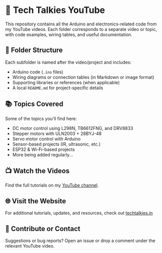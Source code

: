 # 🔧 Tech Talkies YouTube

This repository contains all the Arduino and electronics-related code from my YouTube videos. Each folder corresponds to a separate video or topic, with code examples, wiring tables, and useful documentation.

## 📁 Folder Structure

Each subfolder is named after the video/project and includes:
- Arduino code (`.ino` files)
- Wiring diagrams or connection tables (in Markdown or image format)
- Supporting libraries or references (when applicable)
- A local `README.md` for project-specific details

## 📚 Topics Covered

Some of the topics you'll find here:
- DC motor control using L298N, TB6612FNG, and DRV8833
- Stepper motors with ULN2003 + 28BYJ-48
- Servo motor control with Arduino
- Sensor-based projects (IR, ultrasonic, etc.)
- ESP32 & Wi-Fi-based projects
- More being added regularly...

## 📺 Watch the Videos

Find the full tutorials on my [YouTube channel](https://www.youtube.com/@techtalkies1).

## 🌐 Visit the Website

For additional tutorials, updates, and resources, check out [techtalkies.in](https://techtalkies.in/)

## 🙌 Contribute or Contact

Suggestions or bug reports? Open an issue or drop a comment under the relevant YouTube video.
